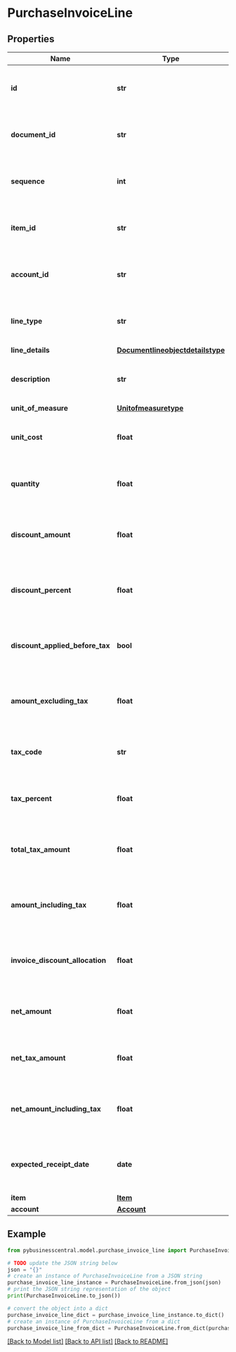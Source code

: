 # PurchaseInvoiceLine


## Properties

Name | Type | Description | Notes
------------ | ------------- | ------------- | -------------
**id** | **str** | (v1.0) The id property for the Dynamics 365 Business Central purchaseInvoiceLine entity | [optional] 
**document_id** | **str** | (v1.0) The documentId property for the Dynamics 365 Business Central purchaseInvoiceLine entity | [optional] 
**sequence** | **int** | (v1.0) The sequence property for the Dynamics 365 Business Central purchaseInvoiceLine entity | [optional] 
**item_id** | **str** | (v1.0) The itemId property for the Dynamics 365 Business Central purchaseInvoiceLine entity | [optional] 
**account_id** | **str** | (v1.0) The accountId property for the Dynamics 365 Business Central purchaseInvoiceLine entity | [optional] 
**line_type** | **str** | (v1.0) The lineType property for the Dynamics 365 Business Central purchaseInvoiceLine entity | [optional] 
**line_details** | [**Documentlineobjectdetailstype**](Documentlineobjectdetailstype.md) |  | [optional] 
**description** | **str** | (v1.0) The description property for the Dynamics 365 Business Central purchaseInvoiceLine entity | [optional] 
**unit_of_measure** | [**Unitofmeasuretype**](Unitofmeasuretype.md) |  | [optional] 
**unit_cost** | **float** | (v1.0) The unitCost property for the Dynamics 365 Business Central purchaseInvoiceLine entity | [optional] 
**quantity** | **float** | (v1.0) The quantity property for the Dynamics 365 Business Central purchaseInvoiceLine entity | [optional] 
**discount_amount** | **float** | (v1.0) The discountAmount property for the Dynamics 365 Business Central purchaseInvoiceLine entity | [optional] 
**discount_percent** | **float** | (v1.0) The discountPercent property for the Dynamics 365 Business Central purchaseInvoiceLine entity | [optional] 
**discount_applied_before_tax** | **bool** | (v1.0) The discountAppliedBeforeTax property for the Dynamics 365 Business Central purchaseInvoiceLine entity | [optional] 
**amount_excluding_tax** | **float** | (v1.0) The amountExcludingTax property for the Dynamics 365 Business Central purchaseInvoiceLine entity | [optional] 
**tax_code** | **str** | (v1.0) The taxCode property for the Dynamics 365 Business Central purchaseInvoiceLine entity | [optional] 
**tax_percent** | **float** | (v1.0) The taxPercent property for the Dynamics 365 Business Central purchaseInvoiceLine entity | [optional] 
**total_tax_amount** | **float** | (v1.0) The totalTaxAmount property for the Dynamics 365 Business Central purchaseInvoiceLine entity | [optional] 
**amount_including_tax** | **float** | (v1.0) The amountIncludingTax property for the Dynamics 365 Business Central purchaseInvoiceLine entity | [optional] 
**invoice_discount_allocation** | **float** | (v1.0) The invoiceDiscountAllocation property for the Dynamics 365 Business Central purchaseInvoiceLine entity | [optional] 
**net_amount** | **float** | (v1.0) The netAmount property for the Dynamics 365 Business Central purchaseInvoiceLine entity | [optional] 
**net_tax_amount** | **float** | (v1.0) The netTaxAmount property for the Dynamics 365 Business Central purchaseInvoiceLine entity | [optional] 
**net_amount_including_tax** | **float** | (v1.0) The netAmountIncludingTax property for the Dynamics 365 Business Central purchaseInvoiceLine entity | [optional] 
**expected_receipt_date** | **date** | (v1.0) The expectedReceiptDate property for the Dynamics 365 Business Central purchaseInvoiceLine entity | [optional] 
**item** | [**Item**](Item.md) |  | [optional] 
**account** | [**Account**](Account.md) |  | [optional] 

## Example

```python
from pybusinesscentral.model.purchase_invoice_line import PurchaseInvoiceLine

# TODO update the JSON string below
json = "{}"
# create an instance of PurchaseInvoiceLine from a JSON string
purchase_invoice_line_instance = PurchaseInvoiceLine.from_json(json)
# print the JSON string representation of the object
print(PurchaseInvoiceLine.to_json())

# convert the object into a dict
purchase_invoice_line_dict = purchase_invoice_line_instance.to_dict()
# create an instance of PurchaseInvoiceLine from a dict
purchase_invoice_line_from_dict = PurchaseInvoiceLine.from_dict(purchase_invoice_line_dict)
```
[[Back to Model list]](../README.md#documentation-for-models) [[Back to API list]](../README.md#documentation-for-api-endpoints) [[Back to README]](../README.md)


